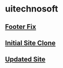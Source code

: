 # uitechnosoft

## [Footer Fix](https://aman-maharshi.github.io/uitechnosoft/footer-edit/)
## [Initial Site Clone](https://aman-maharshi.github.io/uitechnosoft/initial-site-clone/)
## [Updated Site](https://aman-maharshi.github.io/uitechnosoft/footer-edit/site/)
